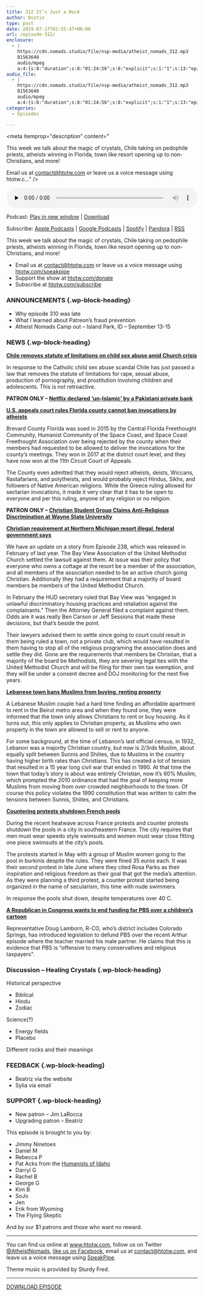 ```yaml
---
title: 312 It’s Just a Rock
author: Dustin
type: post
date: 2019-07-17T02:55:47+00:00
url: /episode-312/
enclosure:
  - |
    https://cdn.nomads.studio/file/nsp-media/atheist_nomads_312.mp3
    81563648
    audio/mpeg
    a:4:{s:8:"duration";s:8:"01:24:56";s:8:"explicit";s:1:"1";s:13:"episode_title";s:16:"It's Just a Rock";s:10:"episode_no";s:3:"312";}
audio_file:
  - |
    https://cdn.nomads.studio/file/nsp-media/atheist_nomads_312.mp3
    81563648
    audio/mpeg
    a:4:{s:8:"duration";s:8:"01:24:56";s:8:"explicit";s:1:"1";s:13:"episode_title";s:16:"It's Just a Rock";s:10:"episode_no";s:3:"312";}
categories:
  - Episodes

---
```

<div itemscope itemtype="http://schema.org/AudioObject">
  <meta itemprop="name" content="312 It&#8217;s Just a Rock" />
  
  <meta itemprop="uploadDate" content="2019-07-16T20:55:47-06:00" />
  
  <meta itemprop="encodingFormat" content="audio/mpeg" />
  
  <meta itemprop="duration" content="PT1H24M56S" />
  
  <meta itemprop="description" content="


This week we talk about the magic of crystals, Chile taking on pedophile priests, atheists winning in Florida, town like resort opening up to non-Christians, and more!








Email us at contact@htotw.com or leave us a voice message using htotw.c..." />
  
  <meta itemprop="contentUrl" content="https://dts.podtrac.com/redirect.mp3/cdn.nomads.studio/file/nsp-media/atheist_nomads_312.mp3" />
  
  <meta itemprop="contentSize" content="77.8" />
  
  <div class="powerpress_player" id="powerpress_player_8575">
    <audio class="wp-audio-shortcode" id="audio-3560-319" preload="none" style="width: 100%;" controls="controls"><source type="audio/mpeg" src="https://dts.podtrac.com/redirect.mp3/cdn.nomads.studio/file/nsp-media/atheist_nomads_312.mp3?_=319" /><a href="https://dts.podtrac.com/redirect.mp3/cdn.nomads.studio/file/nsp-media/atheist_nomads_312.mp3">https://dts.podtrac.com/redirect.mp3/cdn.nomads.studio/file/nsp-media/atheist_nomads_312.mp3</a></audio>
  </div>
</div>

<p class="powerpress_links powerpress_links_mp3">
  Podcast: <a href="https://dts.podtrac.com/redirect.mp3/cdn.nomads.studio/file/nsp-media/atheist_nomads_312.mp3" class="powerpress_link_pinw" target="_blank" title="Play in new window" onclick="return powerpress_pinw('https://htotw.com/?powerpress_pinw=3560-podcast');" rel="nofollow">Play in new window</a> | <a href="https://dts.podtrac.com/redirect.mp3/cdn.nomads.studio/file/nsp-media/atheist_nomads_312.mp3" class="powerpress_link_d" title="Download" rel="nofollow" download="atheist_nomads_312.mp3">Download</a>
</p>

<p class="powerpress_links powerpress_subscribe_links">
  Subscribe: <a href="https://podcasts.apple.com/us/podcast/humanists-take-on-the-world/id530050098?mt=2&ls=1" class="powerpress_link_subscribe powerpress_link_subscribe_itunes" target="_blank" title="Subscribe on Apple Podcasts" rel="nofollow">Apple Podcasts</a> | <a href="https://www.google.com/podcasts?feed=aHR0cDovL2F0aGVpc3Rub21hZHMubGlic3luLmNvbS9yc3M%3D" class="powerpress_link_subscribe powerpress_link_subscribe_googleplay" target="_blank" title="Subscribe on Google Podcasts" rel="nofollow">Google Podcasts</a> | <a href="https://open.spotify.com/show/3LzK2xZGike6Tc1GEMtMbr?si=LieN9SNuTpq96smuaUsH8A" class="powerpress_link_subscribe powerpress_link_subscribe_spotify" target="_blank" title="Subscribe on Spotify" rel="nofollow">Spotify</a> | <a href="https://www.pandora.com/podcast/atheist-nomads/PC:10122?corr=62071012&part=ug" class="powerpress_link_subscribe powerpress_link_subscribe_pandora" target="_blank" title="Subscribe on Pandora" rel="nofollow">Pandora</a> | <a href="https://htotw.com/feed/podcast/" class="powerpress_link_subscribe powerpress_link_subscribe_rss" target="_blank" title="Subscribe via RSS" rel="nofollow">RSS</a>
</p>

This week we talk about the magic of crystals, Chile taking on pedophile priests, atheists winning in Florida, town like resort opening up to non-Christians, and more!

<!--more-->

  * Email us at <a href="mailto:contact@htotw.com” target=" rel="noopener noreferrer">contact@htotw.com</a> or leave us a voice message using <a href="https://htotw.com/speakpipe" target="_blank" rel="noopener noreferrer">htotw.com/speakpipe</a>
  * Support the show at <a href="https://htotw.com/donate" target="_blank" rel="noopener noreferrer">htotw.com/donate</a>
  * Subscribe at <a href="https://htotw.com/subscribe" target="_blank" rel="noopener noreferrer">htotw.com/subscribe</a>

### ANNOUNCEMENTS {.wp-block-heading}

  * Why episode 310 was late
  * What I learned about Patreon’s fraud prevention
  * Atheist Nomads Camp out &#8211; Island Park, ID &#8211; September 13-15

### NEWS {.wp-block-heading}

**[Chile removes statute of limitations on child sex abuse amid Church crisis][1]**

In response to the Catholic child sex abuse scandal Chile has just passed a law that removes the statute of limitations for rape, sexual abuse, production of pornography, and prostitution involving children and adolescents. This is not retroactive.

**PATRON ONLY &#8211; [Netflix declared ‘un-Islamic’ by a Pakistani private bank][2]**

**[U.S. appeals court rules Florida county cannot ban invocations by atheists][3]**

Brevard County Florida was sued in 2015 by the Central Florida Freethought Community, Humanist Community of the Space Coast, and Space Coast Freethought Association over being rejected by the county when their members had requested to be allowed to deliver the invocations for the county’s meetings. They won in 2017 at the district court level, and they have now won at the 11th Circuit Court of Appeals.

The County even admitted that they would reject atheists, deists, Wiccans, Rastafarians, and polytheists, and would probably reject Hindus, Sikhs, and followers of Native American religions. While the Greece ruling allowed for sectarian invocations, it made it very clear that it has to be open to everyone and per this ruling, anyone of any religion or no religion.

 **PATRON ONLY &#8211; [Christian Student Group Claims Anti-Religious Discrimination at Wayne State University][4]**

**[Christian requirement at Northern Michigan resort illegal, federal government says][5]**

We have an update on a story from Episode 238, which was released in February of last year. The Bay View Association of the United Methodist Church settled the lawsuit against them. At issue was their policy that everyone who owns a cottage at the resort be a member of the association, and all members of the association needed to be an active church going Christian. Additionally they had a requirement that a majority of board members be members of the United Methodist Church.

In February the HUD secretary ruled that Bay View was “engaged in unlawful discriminatory housing practices and retaliation against the complainants.” Then the Attorney General filed a complaint against them. Odds are it was really Ben Carson or Jeff Sessions that made these decisions, but that’s beside the point.

Their lawyers advised them to settle since going to court could result in them being ruled a town, not a private club, which would have resulted in them having to stop all of the religious programing the association does and settle they did. Gone are the requirements that members be Christian, that a majority of the board be Methodists, they are severing legal ties with the United Methodist Church and will be filing for their own tax exemption, and they will be under a consent decree and DOJ monitoring for the next five years.

**[Lebanese town bans Muslims from buying, renting property][6]**

A Lebanese Muslim couple had a hard time finding an affordable apartment to rent in the Beirut metro area and when they found one, they were informed that the town only allows Christians to rent or buy housing. As it turns out, this only applies to Christian property, as Muslims who own property in the town are allowed to sell or rent to anyone.

For some background, at the time of Lebanon’s last official census, in 1932, Lebanon was a majority Christian country, but now is 2/3rds Muslim, about equally split between Sunnis and Shiites, due to Muslims in the country having higher birth rates than Christians. This has created a lot of tension that resulted in a 15 year long civil war that ended in 1990. At that time the town that today’s story is about was entirely Christian, now it’s 60% Muslim, which prompted the 2010 ordinance that had the goal of keeping more Muslims from moving from over crowded neighborhoods to the town. Of course this policy violates the 1990 constitution that was written to calm the tensions between Sunnis, Shiites, and Christians.

**[Countering protests shutdown French pools][7]**

During the recent heatwave across France protests and counter protests shutdown the pools in a city in southeastern France. The city requires that men must wear speedo style swimsuits and women must wear close fitting one piece swimsuits at the city’s pools.

The protests started in May with a group of Muslim women going to the pool in burkinis despite the rules. They were fined 35 euros each. It was their second protest in late June where they cited Rosa Parks as their inspiration and religious freedom as their goal that got the media’s attention. As they were planning a third protest, a counter protest started being organized in the name of secularism, this time with nude swimmers.

In response the pools shut down, despite temperatures over 40 C.

**[A Republican in Congress wants to end funding for PBS over a children’s cartoon][8]**

Representative Doug Lamborn, R-CO, who’s district includes Colorado Springs, has introduced legislation to defund PBS over the recent Arthur episode where the teacher married his male partner. He claims that this is evidence that PBS is “offensive to many conservatives and religious taxpayers”.

### Discussion &#8211; Healing Crystals {.wp-block-heading}

Historical perspective

  * Biblical
  * Hindu
  * Zodiac

Science(?)

  * Energy fields
  * Placebo

Different rocks and their meanings

### FEEDBACK {.wp-block-heading}

  * Beatriz via the website
  * Sylia via email

### SUPPORT {.wp-block-heading}

  * New patron &#8211; Jim LaRocca
  * Upgrading patron &#8211; Beatriz

This episode is brought to you by:

  * Jimmy Ninetoes
  * Daniel M
  * Rebecca P
  * Pat Acks from the <a href="https://www.humanistsofidaho.org" target="_blank" rel="noopener noreferrer">Humanists of Idaho</a>
  * Darryl G
  * Rachel B
  * George G
  * Kim B
  * SoJo
  * Jen
  * Erik from Wyoming
  * The Flying Skeptic

And by our $1 patrons and those who want no reward.

<hr class="wp-block-separator" />

You can find us online at <a href="https://www.htotw.com/" target="_blank" rel="noopener noreferrer">www.htotw.com</a>, follow us on Twitter <a href="https://twitter.com/AtheistNomads" target="_blank" rel="noopener noreferrer">@AtheistNomads</a>, <a href="https://htotw.com/facebook" target="_blank" rel="noopener noreferrer">like us on Facebook</a>, email us at <contact@htotw.com>, and leave us a voice message using <a href="https://htotw.com/speakpipe" target="_blank" rel="noopener noreferrer">SpeakPipe</a>.

Theme music is provided by Sturdy Fred.

<hr class="wp-block-separator" />

[DOWNLOAD EPISODE][9]

 [1]: https://uk.reuters.com/article/uk-chile-abuse/chile-removes-statute-of-limitations-on-child-sex-abuse-amid-church-crisis-idUKKCN1U62NY
 [2]: https://www.thenews.com.pk/amp/496093-netflix-declared-un-islamic-by-a-local-private-bank
 [3]: https://www.reuters.com/article/us-florida-invocations/florida-county-cannot-ban-invocations-by-atheists-us-appeals-court-idUSKCN1U32BY
 [4]: https://www.yahoo.com/news/christian-student-group-claims-anti-205956906.html
 [5]: https://www.mlive.com/news/grand-rapids/2019/07/christian-requirement-at-northern-michigan-resort-illegal-federal-government-says.html
 [6]: https://www.apnews.com/ab2518df6f074c3bae9494638840d26a
 [7]: https://www.telegraph.co.uk/news/2019/06/27/french-nudists-burkini-bathers-heatwave-pool-standoff/
 [8]: https://www.lgbtqnation.com/2019/06/republican-congress-wants-end-funding-pbs-childrens-cartoon/
 [9]: https://dts.podtrac.com/redirect.mp3/cdn.nomads.studio/file/nsp-media/atheist_nomads_312.mp3